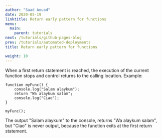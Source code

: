 ```yaml
---
author: "Saad Aouad"
date: 2020-05-19
linktitle: Return early pattern for functions
menu:
  main:
    parent: tutorials
next: /tutorials/github-pages-blog
prev: /tutorials/automated-deployments
title: Return early pattern for functions

weight: 10
---
```


When a first return statement is reached, the execution of the current function stops and control returns to the calling location. Example:

```
function myFunc() {
    console.log("Salam alaykum");
    return "Wa alaykum salam";
    console.log("Ciao");
}

myFunc();
```

The output "Salam alaykum" to the console, returns "Wa alaykum salam", but "Ciao" is never output, because the function exits at the first return statement.
